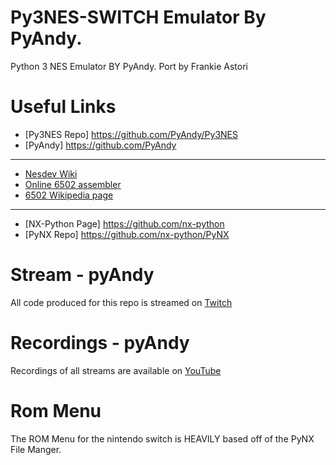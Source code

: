 # Py3NES-SWITCH Emulator By PyAndy. 
Python 3 NES Emulator BY PyAndy. Port by Frankie Astori

# Useful Links
- [Py3NES Repo] https://github.com/PyAndy/Py3NES
- [PyAndy] https://github.com/PyAndy

---------------------------------------------------------

- [Nesdev Wiki](http://wiki.nesdev.com/w/index.php/Nesdev_Wiki)
- [Online 6502 assembler](https://skilldrick.github.io/easy6502/)
- [6502 Wikipedia page](https://en.wikipedia.org/wiki/MOS_Technology_6502)

-----------------------------------------------------------

- [NX-Python Page] https://github.com/nx-python
- [PyNX Repo] https://github.com/nx-python/PyNX

# Stream - pyAndy
All code produced for this repo is streamed on [Twitch](https://www.twitch.tv/pyandy)

# Recordings - pyAndy
Recordings of all streams are available on [YouTube](https://www.youtube.com/channel/UCT0oEArSloMLL_URLyy2HfA)

# Rom Menu
The ROM Menu for the nintendo switch is HEAVILY based off of the PyNX File Manger.
